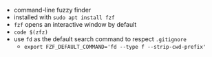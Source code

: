 - command-line fuzzy finder
- installed with `sudo apt install fzf`
- `fzf` opens an interactive window by default
- `code $(zfz)`
- use `fd` as the default search command to respect `.gitignore`
	- `export FZF_DEFAULT_COMMAND='fd --type f --strip-cwd-prefix'`

